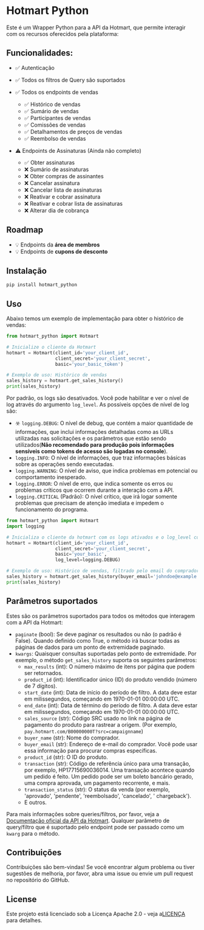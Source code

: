 # Hotmart Python

Este é um Wrapper Python para a API da Hotmart, que permite interagir com os recursos oferecidos pela plataforma:

## Funcionalidades:

- ✅ Autenticação
- ✅ Todos os filtros de Query são suportados
- ✅ Todos os endpoints de vendas
    - ✅ Histórico de vendas
    - ✅ Sumário de vendas
    - ✅ Participantes de vendas
    - ✅ Comissões de vendas
    - ✅ Detalhamentos de preços de vendas
    - ✅ Reembolso de vendas

- ⚠️ Endpoints de Assinaturas (Ainda não completo)
    - ✅ Obter assinaturas
    - ❌ Sumário de assinaturas
    - ❌ Obter compras de assinantes
    - ❌ Cancelar assinatura
    - ❌ Cancelar lista de assinaturas
    - ❌ Reativar e cobrar assinatura
    - ❌ Reativar e cobrar lista de assinaturas
    - ❌ Alterar dia de cobrança

## Roadmap

- 💡 Endpoints da **área de membros**
- 💡 Endpoints de **cupons de desconto**

## Instalação

```bash
pip install hotmart_python
```

## Uso

Abaixo temos um exemplo de implementação para obter o histórico de vendas:

```python
from hotmart_python import Hotmart

# Inicialize o cliente da Hotmart
hotmart = Hotmart(client_id='your_client_id',
                  client_secret='your_client_secret',
                  basic='your_basic_token')

# Exemplo de uso: Histórico de vendas
sales_history = hotmart.get_sales_history()
print(sales_history)
```

Por padrão, os logs são desativados. Você pode habilitar e ver o nível de log através do argumento `log_level`. As
possíveis opções de nível de log são:

- ️️☣️ `logging.DEBUG`: O nível de debug, que contém a maior quantidade de informações, que inclui informações
  detalhadas
  como as URLs utilizadas nas solicitações e os parâmetros que estão sendo utilizados(**Não recomendado para produção
  pois informações sensíveis como tokens de acesso são logadas no console**).
- `logging.INFO`: O nível de informações, que traz informações básicas sobre as operações sendo executadas.
- `logging.WARNING`: O nível de aviso, que indica problemas em potencial ou comportamento inesperado.
- `logging.ERROR`: O nível de erro, que indica somente os erros ou problemas críticos que ocorrem durante a interação
  com a API.
- `logging.CRITICAL` (Padrão): O nível crítico, que irá logar somente problemas que precisam de atenção imediata e
  impedem o funcionamento do programa.

```python
from hotmart_python import Hotmart
import logging

# Inicializa o cliente da hotmart com os logs ativados e o log_level configurado para logging.DEBUG
hotmart = Hotmart(client_id='your_client_id',
                  client_secret='your_client_secret',
                  basic='your_basic',
                  log_level=logging.DEBUG)

# Exemplo de uso: Histórico de vendas, filtrado pelo email do comprador
sales_history = hotmart.get_sales_history(buyer_email='johndoe@example.com')
print(sales_history)
```

## Parâmetros suportados

Estes são os parâmetros suportados para todos os métodos que interagem com a API da Hotmart:

- `paginate` (bool): Se deve paginar os resultados ou não (o padrão é False). Quando definido como True, o método irá
  buscar todas as páginas de dados para um ponto de extremidade paginado.
- `kwargs`: Quaisquer consultas suportadas pelo ponto de extremidade. Por exemplo, o método `get_sales_history` suporta
  os seguintes parâmetros:
    - `max_results` (int): O número máximo de itens por página que podem ser retornados.
    - `product_id` (int): Identificador único (ID) do produto vendido (número de 7 dígitos).
    - `start_date` (int): Data de início do período de filtro. A data deve estar em milissegundos, começando em
      1970-01-01 00:00:00 UTC.
    - `end_date` (int): Data de término do período de filtro. A data deve estar em milissegundos, começando em
      1970-01-01 00:00:00 UTC.
    - `sales_source` (str): Código SRC usado no link na página de pagamento do produto para rastrear a origem. (Por
      exemplo, `pay.hotmart.com/B00000000T?src=campaignname`)
    - `buyer_name` (str): Nome do comprador.
    - `buyer_email` (str): Endereço de e-mail do comprador. Você pode usar essa informação para procurar compras
      específicas.
    - `product_id` (str): O ID do produto.
    - `transaction` (str): Código de referência único para uma transação, por exemplo, HP17715690036014. Uma transação
      acontece quando um pedido é feito. Um pedido pode ser um boleto bancário gerado, uma compra aprovada, um pagamento
      recorrente, e mais.
    - `transaction_status` (str): O status da venda (por exemplo, 'aprovado', 'pendente', 'reembolsado', 'cancelado', '
      chargeback').
    - E outros.

Para mais informações sobre queries/filtros, por favor, veja
a [Documentação oficial da API da Hotmart](https://developers.hotmart.com/docs/pt-BR). Qualquer parâmetro de
query/filtro que é suportado pelo endpoint pode ser passado como um `kwarg` para o método.

## Contribuições

Contribuições são bem-vindas! Se você encontrar algum problema ou tiver sugestões de melhoria, por favor, abra uma issue
ou envie um pull request no repositório do GitHub.

## License
Este projeto está licenciado sob a Licença Apache 2.0 - veja a[LICENÇA](LICENSE.txt) para detalhes.